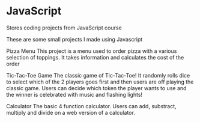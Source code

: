 # JavaScript
Stores coding projects from JavaScript course

These are some small projects I made using Javascript


Pizza Menu
  This project is a menu used to order pizza with a various selection of toppings. It takes information and calculates the cost of the order

  
Tic-Tac-Toe Game
  The classic game of Tic-Tac-Toe! It randomly rolls dice to select which of the 2 players goes first and then users are off playing the classic game.
  Users can decide which token the player wants to use and the winner is celebrated with music and flashing lights!

  
Calculator
  The basic 4 function calculator. Users can add, substract, multiply and divide on a web version of a calculator.


